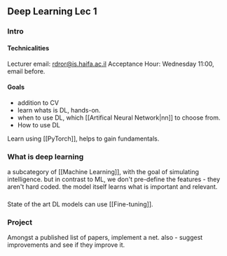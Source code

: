 ## Deep Learning Lec 1
### Intro
#### Technicalities
Lecturer email: rdror@is.haifa.ac.il
Acceptance Hour: Wednesday 11:00, email before.
#### Goals
* addition to CV
* learn whats is DL, hands-on.
* when to use DL, which [[Artifical Neural Network|nn]] to choose from.
* How to use DL

Learn using [[PyTorch]], helps to gain fundamentals. 

### What is deep learning 
a subcategory of [[Machine Learning]], with the goal of simulating intelligence. but in contrast to ML, we don't pre-define the features - they aren't hard coded. the model itself learns what is important and relevant.

### 
State of the art DL models can use [[Fine-tuning]]. 

### Project
Amongst a published list of papers, implement a net. also - suggest improvements and see if they improve it.